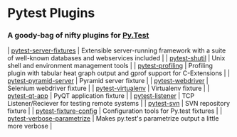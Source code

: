 # Pytest Plugins
### A goody-bag of nifty plugins for [Py.Test](https://pytest.org)

| [pytest-server-fixtures](tree/master/pytest-server-fixtures) |  Extensible server-running framework with a suite of well-known databases and webservices included | 
| [pytest-shutil](tree/master/pytest-shutil) | Unix shell and environment management tools |
| [pytest-profiling](tree/master/pytest-profiling) | Profiling plugin with tabular heat graph output and gprof support for C-Extensions | 
| [pytest-pyramid-server](tree/master/pytest-pyramid-server) | Pyramid server fixture | 
| [pytest-webdriver](tree/master/pytest-webdriver) | Selenium webdriver fixture | 
| [pytest-virtualenv](tree/master/pytest-virtualenv) | Virtualenv fixture | 
| [pytest-qt-app](tree/master/pytest-qt-app) | PyQT application fixture | 
| [pytest-listener](tree/master/pytest-listener)  | TCP Listener/Reciever for testing remote systems | 
| [pytest-svn](tree/master/pytest-svn) | SVN repository fixture | 
| [pytest-fixture-config](tree/master/pytest-fixture-config) | Configuration tools for Py.test fixtures |
| [pytest-verbose-parametrize](tree/master/pytest-verbose-parametrize) | Makes py.test's parametrize output a little more verbose |